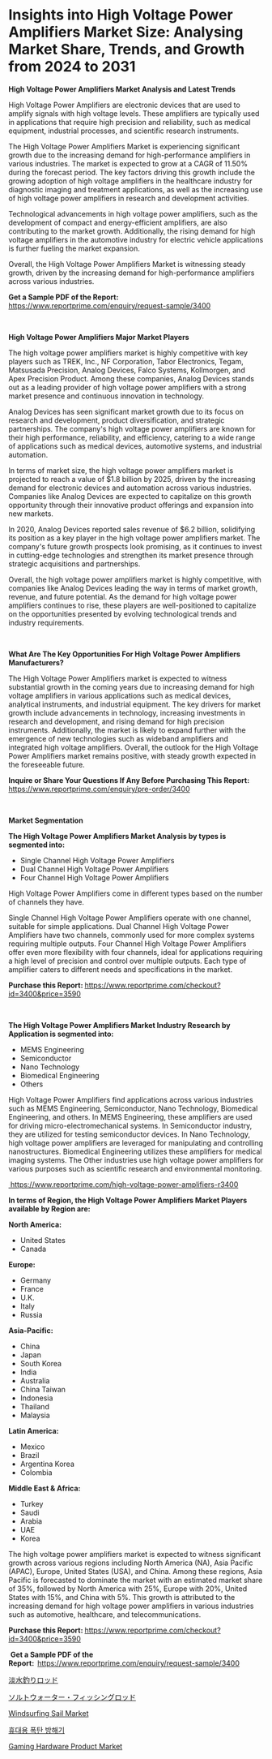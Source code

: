 <p><h1>Insights into High Voltage Power Amplifiers Market Size: Analysing Market Share, Trends, and Growth from 2024 to 2031</h1></p><p><strong>High Voltage Power Amplifiers Market Analysis and Latest Trends</strong></p>
<p><p>High Voltage Power Amplifiers are electronic devices that are used to amplify signals with high voltage levels. These amplifiers are typically used in applications that require high precision and reliability, such as medical equipment, industrial processes, and scientific research instruments.</p><p>The High Voltage Power Amplifiers Market is experiencing significant growth due to the increasing demand for high-performance amplifiers in various industries. The market is expected to grow at a CAGR of 11.50% during the forecast period. The key factors driving this growth include the growing adoption of high voltage amplifiers in the healthcare industry for diagnostic imaging and treatment applications, as well as the increasing use of high voltage power amplifiers in research and development activities.</p><p>Technological advancements in high voltage power amplifiers, such as the development of compact and energy-efficient amplifiers, are also contributing to the market growth. Additionally, the rising demand for high voltage amplifiers in the automotive industry for electric vehicle applications is further fueling the market expansion.</p><p>Overall, the High Voltage Power Amplifiers Market is witnessing steady growth, driven by the increasing demand for high-performance amplifiers across various industries.</p></p>
<p><strong>Get a Sample PDF of the Report:&nbsp;</strong> <a href="https://www.reportprime.com/enquiry/request-sample/3400">https://www.reportprime.com/enquiry/request-sample/3400</a></p>
<p>&nbsp;</p>
<p><strong>High Voltage Power Amplifiers Major Market Players</strong></p>
<p><p>The high voltage power amplifiers market is highly competitive with key players such as TREK, Inc., NF Corporation, Tabor Electronics, Tegam, Matsusada Precision, Analog Devices, Falco Systems, Kollmorgen, and Apex Precision Product. Among these companies, Analog Devices stands out as a leading provider of high voltage power amplifiers with a strong market presence and continuous innovation in technology.</p><p>Analog Devices has seen significant market growth due to its focus on research and development, product diversification, and strategic partnerships. The company's high voltage power amplifiers are known for their high performance, reliability, and efficiency, catering to a wide range of applications such as medical devices, automotive systems, and industrial automation.</p><p>In terms of market size, the high voltage power amplifiers market is projected to reach a value of $1.8 billion by 2025, driven by the increasing demand for electronic devices and automation across various industries. Companies like Analog Devices are expected to capitalize on this growth opportunity through their innovative product offerings and expansion into new markets.</p><p>In 2020, Analog Devices reported sales revenue of $6.2 billion, solidifying its position as a key player in the high voltage power amplifiers market. The company's future growth prospects look promising, as it continues to invest in cutting-edge technologies and strengthen its market presence through strategic acquisitions and partnerships.</p><p>Overall, the high voltage power amplifiers market is highly competitive, with companies like Analog Devices leading the way in terms of market growth, revenue, and future potential. As the demand for high voltage power amplifiers continues to rise, these players are well-positioned to capitalize on the opportunities presented by evolving technological trends and industry requirements.</p></p>
<p>&nbsp;</p>
<p><strong>What Are The Key Opportunities For High Voltage Power Amplifiers Manufacturers?</strong></p>
<p><p>The High Voltage Power Amplifiers market is expected to witness substantial growth in the coming years due to increasing demand for high voltage amplifiers in various applications such as medical devices, analytical instruments, and industrial equipment. The key drivers for market growth include advancements in technology, increasing investments in research and development, and rising demand for high precision instruments. Additionally, the market is likely to expand further with the emergence of new technologies such as wideband amplifiers and integrated high voltage amplifiers. Overall, the outlook for the High Voltage Power Amplifiers market remains positive, with steady growth expected in the foreseeable future.</p></p>
<p><strong>Inquire or Share Your Questions If Any Before Purchasing This Report:</strong> <a href="https://www.reportprime.com/enquiry/pre-order/3400">https://www.reportprime.com/enquiry/pre-order/3400</a></p>
<p>&nbsp;</p>
<p><strong>Market Segmentation</strong></p>
<p><strong>The High Voltage Power Amplifiers Market Analysis by types is segmented into:</strong></p>
<p><ul><li>Single Channel High Voltage Power Amplifiers</li><li>Dual Channel High Voltage Power Amplifiers</li><li>Four Channel High Voltage Power Amplifiers</li></ul></p>
<p><p>High Voltage Power Amplifiers come in different types based on the number of channels they have. </p><p>Single Channel High Voltage Power Amplifiers operate with one channel, suitable for simple applications. Dual Channel High Voltage Power Amplifiers have two channels, commonly used for more complex systems requiring multiple outputs. Four Channel High Voltage Power Amplifiers offer even more flexibility with four channels, ideal for applications requiring a high level of precision and control over multiple outputs. Each type of amplifier caters to different needs and specifications in the market.</p></p>
<p><strong>Purchase this Report:&nbsp;</strong><a href="https://www.reportprime.com/checkout?id=3400&price=3590">https://www.reportprime.com/checkout?id=3400&price=3590</a></p>
<p>&nbsp;</p>
<p><strong>The High Voltage Power Amplifiers Market Industry Research by Application is segmented into:</strong></p>
<p><ul><li>MEMS Engineering</li><li>Semiconductor</li><li>Nano Technology</li><li>Biomedical Engineering</li><li>Others</li></ul></p>
<p><p>High Voltage Power Amplifiers find applications across various industries such as MEMS Engineering, Semiconductor, Nano Technology, Biomedical Engineering, and others. In MEMS Engineering, these amplifiers are used for driving micro-electromechanical systems. In Semiconductor industry, they are utilized for testing semiconductor devices. In Nano Technology, high voltage power amplifiers are leveraged for manipulating and controlling nanostructures. Biomedical Engineering utilizes these amplifiers for medical imaging systems. The Other industries use high voltage power amplifiers for various purposes such as scientific research and environmental monitoring.</p></p>
<p><a href="https://www.reportprime.com/high-voltage-power-amplifiers-r3400">&nbsp;https://www.reportprime.com/high-voltage-power-amplifiers-r3400</a></p>
<p><strong>In terms of Region, the High Voltage Power Amplifiers Market Players available by Region are:</strong></p>
<p>
    <p> <strong> North America: </strong>
        <ul>
            <li>United States</li>
            <li>Canada</li>
        </ul>
        </p> 
    <p> <strong> Europe: </strong>
        <ul>
            <li>Germany</li>
            <li>France</li>
            <li>U.K.</li>
            <li>Italy</li>
            <li>Russia</li>
        </ul>
        </p> 
    <p> <strong> Asia-Pacific: </strong>
        <ul>
            <li>China</li>
            <li>Japan</li>
            <li>South Korea</li>
            <li>India</li>
            <li>Australia</li>
            <li>China Taiwan</li>
            <li>Indonesia</li>
            <li>Thailand</li>
            <li>Malaysia</li>
        </ul>
        </p> 
    <p> <strong> Latin America: </strong>
        <ul>
            <li>Mexico</li>
            <li>Brazil</li>
            <li>Argentina Korea</li>
            <li>Colombia</li>
        </ul>
        </p> 
    <p> <strong> Middle East & Africa: </strong>
        <ul>
            <li>Turkey</li>
            <li>Saudi</li>
            <li>Arabia</li>
            <li>UAE</li>
            <li>Korea</li>
        </ul>
    </p>
    </p>
<p><p>The high voltage power amplifiers market is expected to witness significant growth across various regions including North America (NA), Asia Pacific (APAC), Europe, United States (USA), and China. Among these regions, Asia Pacific is forecasted to dominate the market with an estimated market share of 35%, followed by North America with 25%, Europe with 20%, United States with 15%, and China with 5%. This growth is attributed to the increasing demand for high voltage power amplifiers in various industries such as automotive, healthcare, and telecommunications.</p></p>
<p><strong>Purchase this Report: </strong><a href="https://www.reportprime.com/checkout?id=3400&price=3590">https://www.reportprime.com/checkout?id=3400&price=3590</a></p>
<p>&nbsp;<strong>Get a Sample PDF of the Report:&nbsp;&nbsp;</strong><a href="https://www.reportprime.com/enquiry/request-sample/3400">https://www.reportprime.com/enquiry/request-sample/3400</a></p>
<p><strong></strong></p>
<p><p><a href="https://github.com/nemesis2824/Market-Research-Report-List-1/blob/main/522940773002.md">淡水釣りロッド</a></p><p><a href="https://github.com/CieloStamm/Market-Research-Report-List-1/blob/main/460808373003.md">ソルトウォーター・フィッシングロッド</a></p><p><a href="https://issuu.com/reportprime-2/docs/windsurfing-sail-market-size-2030.pptx">Windsurfing Sail Market</a></p><p><a href="https://github.com/FelipeGrrady654556/Market-Research-Report-List-1/blob/main/891503369787.md">휴대용 폭탄 방해기</a></p><p><a href="https://github.com/wwwkeltoum/Market-Research-Report-List-3/blob/main/gaming-hardware-product-market.md">Gaming Hardware Product Market</a></p></p>